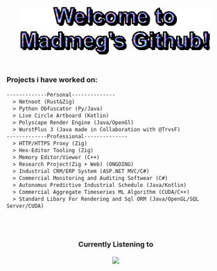 <div align = "center">
  <img src="https://raw.githubusercontent.com/Madmegsox1/Madmegsox1/master/text.gif" alt="Hello!!!">
  </br> </br>

  <h3 align="left">
    Projects i have worked on:
  </h3>
  <div align="left">

    -------------Personal--------------
      > Netnoot (Rust&Zig)
      > Python Obfuscator (Py/Java)
      > Live Circle Artboard (Kotlin)
      > Polyscape Render Engine (Java/OpenGl)
      > WurstPlus 3 (Java made in Collaboration with @TrvsF)
    -------------Professional--------------
      > HTTP/HTTPS Proxy (Zig)
      > Hex-Editor Tooling (Zig)
      > Memory Editor/Viewer (C++)
      > Research Project(Zig + Web) (ONGOING)
      > Industrial CRM/ERP System (ASP.NET MVC/C#)
      > Commercial Monitoring and Auditing Softwear (C#)
      > Autonomus Predictive Industrial Schedule (Java/Kotlin)
      > Commercial Aggregate Timeseries ML Algorithm (CUDA/C++)
      > Standard Libary For Rendering and Sql ORM (Java/OpenGL/SQL Server/CUDA)

  </div>
  </br> </br>
  <h3 align="center">
    Currently Listening to 
  </h3>
<img align="center" src="https://spotify-github-profile.kittinanx.com/api/view?uid=madmeg04&cover_image=true&theme=compact&show_offline=true&background_color=121212&interchange=true" />
    
</div>
